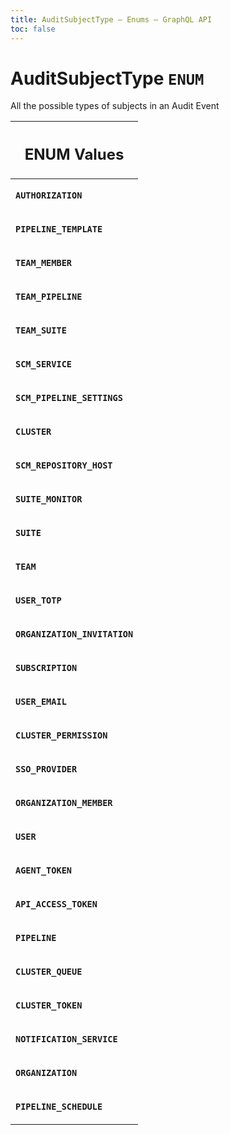 ```yaml
---
title: AuditSubjectType – Enums – GraphQL API
toc: false
---
```

<!--
  _____   ____    _   _  ____ _______   ______ _____ _____ _______
  |  __  / __   |  | |/ __ __   __| |  ____|  __ _   _|__   __|
  | |  | | |  | | |  | | |  | | | |    | |__  | |  | || |    | |
  | |  | | |  | | | . ` | |  | | | |    |  __| | |  | || |    | |
  | |__| | |__| | | |  | |__| | | |    | |____| |__| || |_   | |
  |_____/ ____/  |_| _|____/  |_|    |______|_____/_____|  |_|
  This file is auto-generated by script/generate_graphql_api_content.sh,
  please build the schema.json by running `rails api:graph:export`
  with https://github.com/buildkite/buildkite/,
  replace the content in data/graphql_data_schema.json
  and run the generation script `./scripts/generate-graphql-api-content.sh`.
-->
<!-- vale off -->
<h1 class="has-pills" data-algolia-exclude>
  AuditSubjectType
  <span class="pill pill--enum pill--normal-case pill--large"><code>ENUM</code></span>
</h1>
<!-- vale on -->


<p>All the possible types of subjects in an Audit Event</p>










<table class="responsive-table responsive-table--single-column-rows">
  <thead>
    <th>
      <h2 data-algolia-exclude>ENUM Values</h2>
    </th>
  </thead>
  <tbody>
    <tr><td><p><strong><code>AUTHORIZATION</code></strong></p></td></tr><tr><td><p><strong><code>PIPELINE_TEMPLATE</code></strong></p></td></tr><tr><td><p><strong><code>TEAM_MEMBER</code></strong></p></td></tr><tr><td><p><strong><code>TEAM_PIPELINE</code></strong></p></td></tr><tr><td><p><strong><code>TEAM_SUITE</code></strong></p></td></tr><tr><td><p><strong><code>SCM_SERVICE</code></strong></p></td></tr><tr><td><p><strong><code>SCM_PIPELINE_SETTINGS</code></strong></p></td></tr><tr><td><p><strong><code>CLUSTER</code></strong></p></td></tr><tr><td><p><strong><code>SCM_REPOSITORY_HOST</code></strong></p></td></tr><tr><td><p><strong><code>SUITE_MONITOR</code></strong></p></td></tr><tr><td><p><strong><code>SUITE</code></strong></p></td></tr><tr><td><p><strong><code>TEAM</code></strong></p></td></tr><tr><td><p><strong><code>USER_TOTP</code></strong></p></td></tr><tr><td><p><strong><code>ORGANIZATION_INVITATION</code></strong></p></td></tr><tr><td><p><strong><code>SUBSCRIPTION</code></strong></p></td></tr><tr><td><p><strong><code>USER_EMAIL</code></strong></p></td></tr><tr><td><p><strong><code>CLUSTER_PERMISSION</code></strong></p></td></tr><tr><td><p><strong><code>SSO_PROVIDER</code></strong></p></td></tr><tr><td><p><strong><code>ORGANIZATION_MEMBER</code></strong></p></td></tr><tr><td><p><strong><code>USER</code></strong></p></td></tr><tr><td><p><strong><code>AGENT_TOKEN</code></strong></p></td></tr><tr><td><p><strong><code>API_ACCESS_TOKEN</code></strong></p></td></tr><tr><td><p><strong><code>PIPELINE</code></strong></p></td></tr><tr><td><p><strong><code>CLUSTER_QUEUE</code></strong></p></td></tr><tr><td><p><strong><code>CLUSTER_TOKEN</code></strong></p></td></tr><tr><td><p><strong><code>NOTIFICATION_SERVICE</code></strong></p></td></tr><tr><td><p><strong><code>ORGANIZATION</code></strong></p></td></tr><tr><td><p><strong><code>PIPELINE_SCHEDULE</code></strong></p></td></tr>
  </tbody>
</table>
